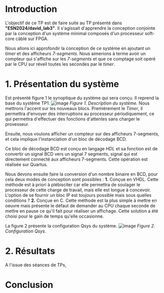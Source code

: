 # Introduction
L'objectif de ce TP est de faire suite au TP présenté dans __"ESN2024/david_lab3"__. Il s'agissait d'apprendre la conception conjointe par la conception d'un système minimal composés d'un processeur soft-core câblé sur FPGA.

Nous allons ici approfondir la conception de ce système en ajoutant un *timer* et des afficheurs *7-segments*.
Nous aimerions à terme avoir un compteur qui s'affiche sur les *7-segments* et que ce comptage soit opéré par le CPU sur réveil toutes les secondes par le *timer*.
# 1. Présentation du système
Est présenté figure 1 le synoptique du système qui sera conçu. Il reprend la base du système TP1.
![image](https://github.com/ESN2024/david_lab2/assets/124572489/a3678179-6dea-48c9-86f9-d2d4e5e4e3da)
*Figure 1. Description du système.*
Nous mettrons l'accent sur les nouveaux blocs. Premièrement le *Timer*, il permettra d'envoyer des interruptions au processeur périodiquement, ce qui permettra d'effectuer des fonctions d'attentes sans charger le provesseur. 

Ensuite, nous voulons afficher un compteur sur des afficheurs 7-segments, et cela implique l'instanciation d'un bloc de décodage BCD.

Ce bloc de décodage BCD est conçu en langage *HDL* et sa fonction est de convertir un signal BCD vers un signal 7 segments, signal qui est directement connecté aux afficheurs 7-segments. Cette opération est réalisée sur Quartus.

Nous devons ensuite faire la conversion d'un nombre binaire en BCD, pour cela deux modes de conception sont possibles :
**1.** Conçue en VHDL. Cette méthode est à priori à plébisciter car elle permettra de soulager le processeur de cette charge de travail, mais elle est longue à concevoir. L'option de se fournir un bloc IP est toujours possible mais sous quelles conditions ?
**2.** Conçue en C. Cette méthode est la plus simple à mettre en oeuvre mais présente le défaut de demander au CPU chaque seconde de mettre en pause ce qu'il fait pour réaliser un affichage. Cette solution a été choisi pour le gain de temps qu'elle occasionne.

La figure 2 présente la configuration Qsys du système.
![image](https://github.com/ESN2024/david_lab2/assets/124572489/d7eac2f8-202f-4c62-bce0-6deec8312aeb)
*Figure 2. Configuration Qsys.*
# 2. Résultats
A l'issue des séances de TPs, 


# Conclusion
